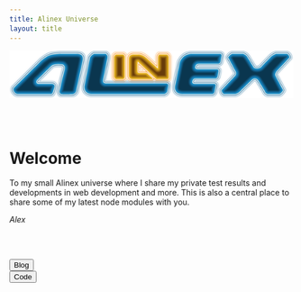 ```yaml
---
title: Alinex Universe
layout: title
---
```


<div><img src="images/Alinex-black-600.png" class="img-responsive center-block" /></div>

<p><br /><br /></p>

# Welcome

To my small Alinex universe where I share my private test results and
developments in web development and more. This is also a central place to share
some of my latest node modules with you.

<p class="text-right"><i>Alex</i></p>

<p><br /><br /></p>

<div class="row">
  <div class="col-md-6">
    <form action="blog">
      <button type="submit" class="btn btn-primary btn-block">
        <span class="glyphicon glyphicon-cog" aria-hidden="true"></span> Blog
      </button>
    </form>
  </div>
  <div class="col-md-6">
    <form action="code.html">
      <button type="submit" class="btn btn-warning btn-block">
        <span class="glyphicon glyphicon-pencil" aria-hidden="true"></span> Code
      </button>
    </form>
  </div>
</div>

<p><br /><br /></p>
